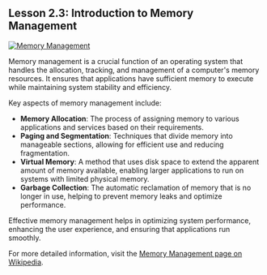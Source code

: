 ## Lesson 2.3: **Introduction to Memory Management**
[![Memory Management](https://upload.wikimedia.org/wikipedia/commons/thumb/e/e1/Operating_system_placement.svg/165px-Operating_system_placement.svg.png)](https://en.wikipedia.org/wiki/Memory_management)

Memory management is a crucial function of an operating system that handles the allocation, tracking, and management of a computer's memory resources. It ensures that applications have sufficient memory to execute while maintaining system stability and efficiency. 

Key aspects of memory management include:

- **Memory Allocation**: The process of assigning memory to various applications and services based on their requirements.
- **Paging and Segmentation**: Techniques that divide memory into manageable sections, allowing for efficient use and reducing fragmentation.
- **Virtual Memory**: A method that uses disk space to extend the apparent amount of memory available, enabling larger applications to run on systems with limited physical memory.
- **Garbage Collection**: The automatic reclamation of memory that is no longer in use, helping to prevent memory leaks and optimize performance.

Effective memory management helps in optimizing system performance, enhancing the user experience, and ensuring that applications run smoothly.

For more detailed information, visit the [Memory Management page on Wikipedia](https://en.wikipedia.org/wiki/Memory_management).
